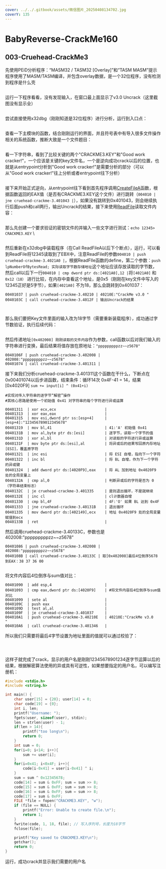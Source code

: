 ```yaml
---
cover: ../../.gitbook/assets/微信图片_20250408134702.jpg
coverY: 135
---
```


# BabyReverse-CrackMe160

## 003-Cruehead-CrackMe3

先使用PEiD分析程序：“MASM32 / TASM32 \[Overlay]”和“TASM MASM”提示程序使用了MASM/TASM编译，并包含overlay数据，是一个32位程序，没有检测到程序是什么壳

<figure><img src="../../.gitbook/assets/993683a54d290baa4813c108f12cf47.png" alt=""><figcaption></figcaption></figure>

运行一下程序看看，没有发现输入，在窗口最上面显示了v3.0 Uncrack（这里截图没有显示全）

<figure><img src="../../.gitbook/assets/139638d71a76b5b10169508a405c9a7.png" alt=""><figcaption></figcaption></figure>

尝试直接使用x32dbg（刚刚知道是32位程序）进行分析，运行到入口点：

<figure><img src="../../.gitbook/assets/108b6b977e6b131d5da2ebbd382e13e.png" alt=""><figcaption></figcaption></figure>

查看一下主模块的函数，结合刚刚运行的界面，并且符号表中有导入很多文件操作相关的系统函数，推断大致是一个文件题目：

<figure><img src="../../.gitbook/assets/91bf093fc6dd8549ceab56d573d1e2e.png" alt=""><figcaption></figcaption></figure>

看一下字符串，看到了比较关键的两个"CRACKME3.KEY"和"Good work cracker!"，一个应该是关键的key文件名，一个是逆向成功crack以后的位置，也就是从entrypoint分析到"Good work cracker!"是需要分析的部分（可以从"Good work cracker!"往上分析或者entrypoint往下分析）

<figure><img src="../../.gitbook/assets/f44d6fd4269e96a71c7196de01a8274.png" alt=""><figcaption></figcaption></figure>

接下来开始正式逆向，从entrypoint往下看到首先程序调用[CreateFileA](windowsapi.md#id-8.-createfilea)函数，根据函数返回的EAX值（是否有CRACKME3.KEY这个文件）进行跳转（`004010 | jne cruehead-crackme-3.401043 |`），如果没有跳转到0x401043，则会继续执行后面push和call两行，输出Uncrack的结果，接下来使用[ReadFile](windowsapi.md#id-10.-readfile)读取文件内容：

<figure><img src="../../.gitbook/assets/8be0b6175f70b7d03bc3feb7492e28b.png" alt=""><figcaption></figcaption></figure>

那么先创建一个要求验证的密钥文件的并输入一些文字进行测试：`echo 12345> CRACKME3.KEY`\


<figure><img src="../../.gitbook/assets/045a193d7b9902930e4036296c41558.png" alt=""><figcaption></figcaption></figure>

然后重新在x32dbg中装载程序（在Call ReadFileA以后下个断点），运行，可以看到ReadFile将12345读取到了EBX中，注意ReadFile的参数`004010 | push cruehead-crackme-3.4021A0 |`，根据ReadFIle函数的define，第二个参数：`push    lpNumberOfBytesRead; 实际读取字节数存储地址`这个地址应该存放读取的字节数，然后call以后下一行`004010 | cmp dword ptr ds:[4021A0],12 |`将`[4021A0]` 和`0x12（18）` 进行比较，在内存中查看这个地址，是0x5（刚刚在key文件中写入的12345正好是5字节），如果`[4021A0]` 不为18，那么会跳转到0x401037：

```
00401037 | push cruehead-crackme-3.40210 | 40210E:"CrackMe v3.0 "
0040103C | call cruehead-crackme-3.4012F | 输出Uncrack的结果
```

<figure><img src="../../.gitbook/assets/e49b43867f66cddc21633b2771f53f5.png" alt=""><figcaption></figcaption></figure>

<figure><img src="../../.gitbook/assets/06850707a694e390521d53430db110a.png" alt=""><figcaption></figcaption></figure>

那么我们要把Key文件里面的输入改为18字节（需要重新装载程序），成功通过字节数验证，执行后续代码：

<figure><img src="../../.gitbook/assets/13719676377e325e484a10fac3bb5bd.png" alt=""><figcaption></figcaption></figure>

然后传递地址`[0x402008] 刚刚读取的文件内容`作为参数，call函数以后对我们输入的字符串进行变换，最后结果将值存放在原地址：`"pppppppppzz~~z5678"`&#x20;

```
0040106F | push cruehead-crackme-3.402008 | 402008:"pppppppppzz~~z5678"
00401074 | call cruehead-crackme-3.401311 |
```

接下来我们分析cruehead-crackme-3.401311这个函数在干什么，下断点在0x00401074以后步进函数，结束条件：循环14次 0x4F-41 = 14，结果\[0x4020F9] `sum += input[i] ^ (0x41+i)`

```wasm
#实现对传入字符串的逐字节“解密”操作
#其核心思路是使用一个初始值 0x41 对字符串的每个字符进行异或运算

00401311  | xor ecx,ecx                      |
00401313  | xor eax,eax                      |
00401315  | mov esi,dword ptr ss:[esp+4]     | [esp+4]:"123456789012345678"
00401319  | mov bl,41                        | 41:'A' 初始值 0x41 
0040131B  | mov al,byte ptr ds:[esi]         | 逐字节，读取一个字节的值
0040131D  | xor al,bl                        | 对读取的字符进行异或运算
0040131F  | mov byte ptr ds:[esi],al         | 将异或后的结果写回原内存地址 [ESI]，覆盖原字符
00401321  | inc esi                          | 将 ESI 自增，指向下一个字符
00401322  | inc bl                           | 将 BL 自增，作为下一个字符的异或键
00401324  | add dword ptr ds:[4020F9],eax    | 将 AL 加到地址 0x4020F9 处的全局变量上
0040132A  | cmp al,0                         | 判断异或后的字符是否为 0（字符串结束标志）
0040132C  | je cruehead-crackme-3.401335     | 是则退出循环，不是就继续
0040132E  | inc cl                           | cl计数器自增
00401330  | cmp bl,4F                        | 4F:'O' 如果 BL 达到 0x4F 
00401333  | jne cruehead-crackme-3.40131B    | 退出循环
00401335  | mov dword ptr ds:[402149],ecx    | 地址 0x4020F9 处的全局变量赋值到ecx
0040133B  | ret                              | 
```

然后调用cruehead-crackme-3.40133C，参数也是402008:"pppppppppzz\~\~z5678"

```
00401086 | push cruehead-crackme-3.402008 | 402008:"pppppppppzz~~z5678"
0040108B | call cruehead-crackme-3.40133C | 取[0x402008]最后4位倒序5678到EAX：38 37 36 00
```

<figure><img src="../../.gitbook/assets/image.png" alt=""><figcaption></figcaption></figure>

将文件内容后4位倒序与sum值对比：

```
00401090  | add esp,4                        |
00401093  | cmp eax,dword ptr ds:[4020F9]    | #将文件内容后4位倒序与sum值对比
00401099  | sete al                          |
0040109C  | push eax                         |
0040109D  | test al,al                       |
0040109F  | je cruehead-crackme-3.401037     |
004010A1  | push cruehead-crackme-3.40210E   | 40210E:"CrackMe v3.0             "
004010A6  | call cruehead-crackme-3.401346   |
```

所以我们只需要将最后4字节设置为地址里面的值就可以通过校验了：

<figure><img src="../../.gitbook/assets/1b64e3914650e05288cf2066b5c2cf7 (1).png" alt=""><figcaption></figcaption></figure>

<figure><img src="../../.gitbook/assets/4387cd15a48e81dbc05e92a66a32c78.png" alt=""><figcaption></figcaption></figure>

<figure><img src="../../.gitbook/assets/image (98).png" alt=""><figcaption></figcaption></figure>

这样子就完成了crack，显示的用户名是刚刚12345678901234逐字节运算以后的结果，根据解密算法使用的异或具有可逆性，如果想要指定的用户名，可以编写注册机：

```cpp
#include <stdio.h>
#include <string.h>

int main() {
	char user[15] = {20}; user[14] = 0; 
	char code[19] = {0};
	int i, len;
	printf("Username: ");
	fgets(user, sizeof(user), stdin);
	len = strlen(user) - 1;
	if(len > 14){
		printf("too long\n");
		return 0; 
	}
	int sum = 0;
	for(i=0; i<14; i++){
		sum += user[i];
	}
	for(i=0x41; i<0x4F; i++){
		code[i-0x41] = user[i-0x41] ^ i;
	}
	sum = sum ^ 0x12345678;
	code[14] = sum & 0xFF; sum = sum >> 8;
	code[15] = sum & 0xFF; sum = sum >> 8;
	code[16] = sum & 0xFF; sum = sum >> 8;
	code[17] = sum & 0xFF;
    FILE *file = fopen("CRACKME3.KEY", "w");
    if (file == NULL) {
        printf("Error: Unable to create file.\n");
        return 1;
    }
    fwrite(code, 1, 18, file); // 写入序列号，长度为18字节
    fclose(file);

    printf("Key saved to CRACKME3.KEY\n");
    getchar();
    return 0;
}

```

运行，成功crack并显示我们需要的用户名

<figure><img src="../../.gitbook/assets/639027358c943018f43c785e3d57c9b.png" alt=""><figcaption></figcaption></figure>

<figure><img src="../../.gitbook/assets/b6dcbda33896fcedc039b9bf87e6784.png" alt=""><figcaption></figcaption></figure>
